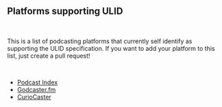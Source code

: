 ## Platforms supporting ULID
<br>

This is a list of podcasting platforms that currently self identify as supporting the ULID specification.  If you want to add your platform to this list, just create a pull request!

<br>

* [Podcast Index](https://podcastindex.org)
* [Godcaster.fm](https://godcaster.fm)
* [CurioCaster](https://curiocaster.com/)
